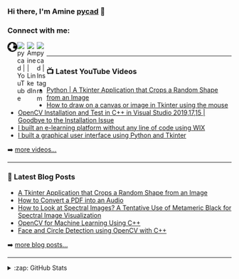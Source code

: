 ### Hi there, I'm Amine [pycad][website] 👋


### Connect with me:

[<img align="left" alt="codeSTACKr.com" width="22px" src="https://raw.githubusercontent.com/iconic/open-iconic/master/svg/globe.svg" />][website]
[<img align="left" alt="pycad | YouTube" width="22px" src="https://cdn.jsdelivr.net/npm/simple-icons@v3/icons/youtube.svg" />][youtube]
[<img align="left" alt="Amine | LinkedIn" width="22px" src="https://cdn.jsdelivr.net/npm/simple-icons@v3/icons/linkedin.svg" />][linkedin]
[<img align="left" alt="pycad | Instagram" width="22px" src="https://cdn.jsdelivr.net/npm/simple-icons@v3/icons/instagram.svg" />][instagram]

<br />

---

### 📺 Latest YouTube Videos

<!-- YOUTUBE:START -->
- [Python | A Tkinter Application that Crops a Random Shape from an Image](https://www.youtube.com/watch?v=tivfxjw_HBg&t=8s&ab_channel=pycad)
- [How to draw on a canvas or image in Tkinter using the mouse](https://www.youtube.com/watch?v=4ehHuDDH-uc&t=18s&ab_channel=pycad)
- [OpenCV Installation and Test in C++ in Visual Studio 2019,17,15 | Goodbye to the Installation Issue](https://www.youtube.com/watch?v=IzaXRux_FAY&ab_channel=pycad)
- [I built an e-learning platform without any line of code using WIX](https://www.youtube.com/watch?v=rZkGfRa-8jI&t=114s&ab_channel=pycad)
- [I built a graphical user interface using Python and Tkinter](https://www.youtube.com/watch?v=DoxF0XofzfQ&t=39s&ab_channel=pycad)
<!-- YOUTUBE:END -->

➡️ [more videos...](https://www.youtube.com/channel/UCdYyILlPlehK4fKS5DiuMXQ)

---

### 📕 Latest Blog Posts

<!-- BLOG-POST-LIST:START -->
- [A Tkinter Application that Crops a Random Shape from an Image](https://pycad.co/a-tkinter-application-that-crops-a-random-shape-from-an-image/)
- [How to Convert a PDF into an Audio](https://pycad.co/how-to-convert-a-pdf-into-an-audio/)
- [How to Look at Spectral Images? A Tentative Use of Metameric Black for Spectral Image Visualization](https://pycad.co/how-to-look-at-spectral-images-a-tentative-use-of-metameric-black-for-spectral-image-visualization/)
- [OpenCV for Machine Learning Using C++](https://pycad.co/opencv-for-machine-learning-using-c/)
- [Face and Circle Detection using OpenCV with C++](https://pycad.co/face-and-circle-detection-using-opencv-with-c/)
<!-- BLOG-POST-LIST:END -->

➡️ [more blog posts...](https://pycad.co/blog/)

---


<details>
  <summary>:zap: GitHub Stats</summary>

  <img align="left" alt="Amine's GitHub Stats" src="https://github-readme-stats.amine0110.vercel.app/api?username=amine0110&show_icons=true&hide_border=true" />

</details>

[website]: https://pycad.co/
[course]: https://www.udemy.com/course/build-your-first-desktop-application-using-tkinter/?referralCode=10EDD0881D56158175ED
[twitter]: https://twitter.com/codeSTACKr
[youtube]: https://www.youtube.com/channel/UCdYyILlPlehK4fKS5DiuMXQ
[instagram]: https://www.instagram.com/pycad_/
[linkedin]: https://www.linkedin.com/in/mohammed-el-amine-mokhtari-5729a2115/
[webdevplaylist]: https://www.youtube.com/playlist?list=PLkwxH9e_vrAJ0WbEsFA9W3I1W-g_BTsbt
[jsplaylist]: https://www.youtube.com/playlist?list=PLkwxH9e_vrALRJKu7wfXby3MKeflhTu6B
[cssplaylist]: https://www.youtube.com/playlist?list=PLkwxH9e_vrALSdvZuEh6gqQdmDoDIoqz4
[reactplaylist]: https://www.youtube.com/playlist?list=PLkwxH9e_vrAK4TdffpxKY3QGyHCpxFcQ0
